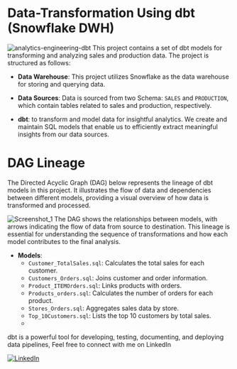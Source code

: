 # Data-Transformation Using dbt (Snowflake DWH)

![analytics-engineering-dbt](https://github.com/ahmedabdelzher20002002-lab/Data-Transformation-dbt/blob/main/DAGS/analytics-engineering-dbt.png)
This project contains a set of dbt models for transforming and analyzing sales and production data. The project is structured as follows:

- **Data Warehouse**: This project utilizes Snowflake as the data warehouse for storing and querying data.

- **Data Sources**: Data is sourced from two Schema: `SALES` and `PRODUCTION`, which contain tables related to sales and production, respectively.
- **dbt**: to transform and model data for insightful analytics. We create and maintain SQL models that enable us to efficiently extract meaningful insights from our data sources. 
# DAG Lineage

The Directed Acyclic Graph (DAG) below represents the lineage of dbt models in this project. It illustrates the flow of data and dependencies between different models, providing a visual overview of how data is transformed and processed.

![Screenshot_1](https://github.com/ahmedabdelzher20002002-lab/Data-Transformation-dbt/blob/main/DAGS/Screenshot_1.png)
The DAG shows the relationships between models, with arrows indicating the flow of data from source to destination. This lineage is essential for understanding the sequence of transformations and how each model contributes to the final analysis.

- **Models**:
  - `Customer_TotalSales.sql`: Calculates the total sales for each customer.
  - `Customers_Orders.sql`: Joins customer and order information.
  - `Product_ITEMOrders.sql`: Links products with orders.
  - `Products_orders.sql`: Calculates the number of orders for each product.
  - `Stores_Orders.sql`: Aggregates sales data by store.
  - `Top_10Customers.sql`: Lists the top 10 customers by total sales.
  - 
dbt is a powerful tool for developing, testing, documenting, and deploying data pipelines,
Feel free to connect with me on LinkedIn

[![LinkedIn](https://img.shields.io/badge/Connect%20on-LinkedIn-blue?style=for-the-badge&logo=linkedin)](https://www.linkedin.com/in/ahmed-abdelzher-7b3384178?utm_source=share&utm_campaign=share_via&utm_content=profile&utm_medium=android_app)
